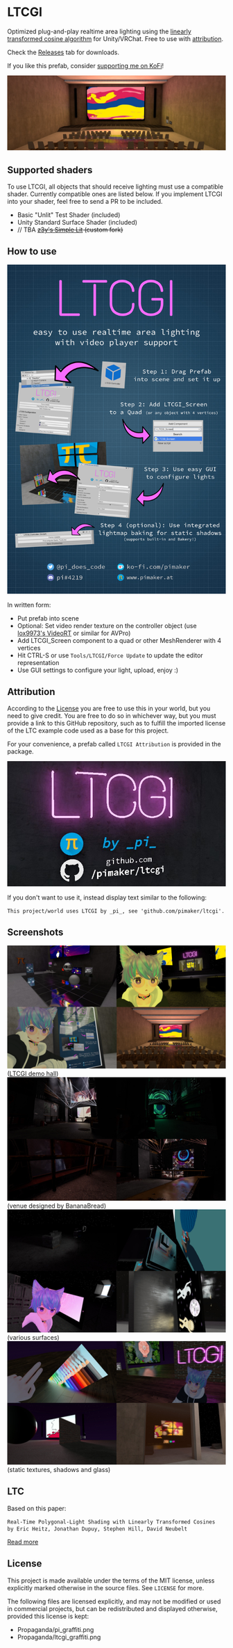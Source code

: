 # LTCGI

Optimized plug-and-play realtime area lighting using the [linearly transformed cosine algorithm](#LTC) for Unity/VRChat. Free to use with [attribution](#Attribution).

Check the [Releases](https://github.com/PiMaker/ltcgi/releases) tab for downloads.

If you like this prefab, consider [supporting me on KoFi](https://ko-fi.com/pimaker)!

![Header Image](./Screenshots/header.jpg)

## Supported shaders

To use LTCGI, all objects that should receive lighting must use a compatible shader. Currently compatible ones are listed below. If you implement LTCGI into your shader, feel free to send a PR to be included.

* Basic "Unlit" Test Shader (included)
* Unity Standard Surface Shader (included)
* // TBA ~~[z3y's Simple Lit](https://github.com/pimaker/shaders) (custom fork)~~

## How to use

![Instructional Poster](./Propaganda/Poster1_rotated.jpg)

In written form:

* Put prefab into scene
* Optional: Set video render texture on the controller object (use [lox9973's VideoRT](https://drive.google.com/file/d/1XQBybXg2D87AueLI87UuujA3jDN4fU33/view) or similar for AVPro)
* Add LTCGI_Screen component to a quad or other MeshRenderer with 4 vertices
* Hit CTRL-S or use `Tools/LTCGI/Force Update` to update the editor representation
* Use GUI settings to configure your light, upload, enjoy :)

## Attribution

According to the [License](#License) you are free to use this in your world, but you need to give credit. You are free to do so in whichever way, but you must provide a link to this GitHub repository, such as to fulfill the imported license of the LTC example code used as a base for this project.

For your convenience, a prefab called `LTCGI Attribution` is provided in the package.

![LTCGI Attribution Prefab](Screenshots/attribution.jpg)

If you don't want to use it, instead display text similar to the following:

```
This project/world uses LTCGI by _pi_, see 'github.com/pimaker/ltcgi'.
```

## Screenshots

![Screenshot](./Screenshots/collage4.jpg)
([LTCGI demo hall](https://vrchat.com/home/launch?worldId=wrld_aa2627ec-c63a-4db2-aa3e-9078d41c6d9c))
![Screenshot](./Screenshots/collage2.jpg)
(venue designed by BananaBread)
![Screenshot](./Screenshots/collage3.jpg)
(various surfaces)
![Screenshot](./Screenshots/collage1.jpg)
(static textures, shadows and glass)

## LTC

Based on this paper:
```
Real-Time Polygonal-Light Shading with Linearly Transformed Cosines
by Eric Heitz, Jonathan Dupuy, Stephen Hill, David Neubelt
```
[Read more](https://eheitzresearch.wordpress.com/415-2/)

## License

This project is made available under the terms of the MIT license, unless explicitly marked otherwise in the source files. See `LICENSE` for more.

The following files are licensed explicitly, and may not be modified or used in commercial projects, but can be redistributed and displayed otherwise, provided this license is kept:

* Propaganda/pi_graffiti.png
* Propaganda/ltcgi_graffiti.png